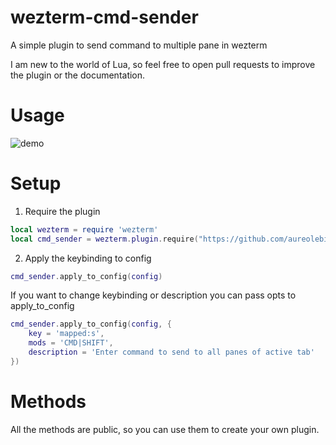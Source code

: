 # wezterm-cmd-sender
A simple plugin to send command to multiple pane in wezterm

I am new to the world of Lua, so feel free to open pull requests to improve the plugin or the documentation.

# Usage
![demo](https://github.com/user-attachments/assets/be535d78-8494-480c-b44c-3ab576833dd2)

# Setup

1. Require the plugin
```lua
local wezterm = require 'wezterm'
local cmd_sender = wezterm.plugin.require("https://github.com/aureolebigben/wezterm-cmd-sender")
```
2. Apply the keybinding to config
```lua
cmd_sender.apply_to_config(config)
```

If you want to change keybinding or description you can pass opts to apply_to_config
```lua
cmd_sender.apply_to_config(config, {
    key = 'mapped:s',
    mods = 'CMD|SHIFT',
    description = 'Enter command to send to all panes of active tab'
})
```

# Methods
All the methods are public, so you can use them to create your own plugin.
